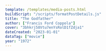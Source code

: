 ```yaml
---
template: /templates/media-posts.html
buildScript: "/scripts/formatPostDetails.js"
title: "The Godfather"
author: ["Francis Ford Coppola"]
cover: "3bhkrj58Vtu7enYsRolD1fZdja1"
dateCreated: "2023-01-01"
dataTag: ["movie"]
year: "1972"
---
```

